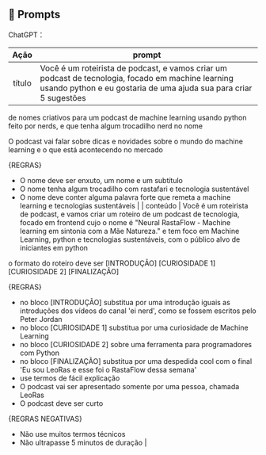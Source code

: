## 🧠 Prompts


ChatGPT：

|   Ação   | prompt                                                                                                                                                                                                                                                                         |
| :------: | ------------------------------------------------------------------------------------------------------------------------------------------------------------------------------------------------------------------------------------------------------------------------------ |
|  título  | Você é um roteirista de podcast, e vamos criar um podcast de tecnologia, focado em machine learning usando python e eu gostaria de uma ajuda sua para criar 5 sugestões
de nomes criativos para um podcast de machine learning usando python feito por nerds, e que tenha algum trocadilho nerd no nome

O podcast vai falar sobre dicas e novidades sobre o mundo do machine learning e o que está acontecendo no mercado

{REGRAS}

- O nome deve ser enxuto, um nome e um subtítulo
- O nome tenha algum trocadilho com rastafari e tecnologia sustentável
- O nome deve conter alguma palavra forte que remeta a machine learning e tecnologias sustentáveis                                                        |
| conteúdo | Você é um roteirista de podcast, e vamos criar um  roteiro de um podcast de tecnologia, focado em frontend cujo o nome é "Neural RastaFlow - Machine learning em sintonia com a Mãe Natureza." e tem foco em Machine Learning, python e tecnologias sustentáveis,  com o público alvo de iniciantes em python 

o formato do roteiro deve ser
[INTRODUÇÃO]
[CURIOSIDADE 1]
[CURIOSIDADE 2]
[FINALIZAÇÃO]

{REGRAS}

- no bloco [INTRODUÇÃO] substitua por uma introdução iguais as introduções dos vídeos do canal 'ei nerd', como se fossem escritos pelo Peter Jordan
- no bloco [CURIOSIDADE 1] substitua por uma curiosidade de Machine Learning 
- no bloco [CURIOSIDADE 2] sobre uma ferramenta para programadores com Python 
- no bloco [FINALIZAÇÃO] substitua por uma despedida cool com o final 'Eu sou LeoRas e esse foi o RastaFlow dessa semana' 
- use termos de fácil explicação
- O podcast vai ser apresentado somente por uma pessoa, chamada LeoRas 
- O podcast deve ser curto

{REGRAS NEGATIVAS}

- Não use muitos termos técnicos
- Não ultrapasse 5 minutos de duração |

